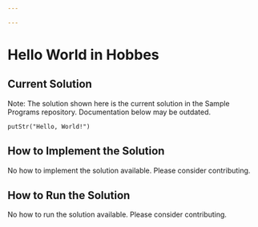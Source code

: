 ```yaml
---

---
```


# Hello World in Hobbes

## Current Solution

Note: The solution shown here is the current solution in the Sample Programs repository. Documentation below may be outdated.

```Hobbes
putStr("Hello, World!")

```

## How to Implement the Solution

No how to implement the solution available. Please consider contributing.

## How to Run the Solution

No how to run the solution available. Please consider contributing.